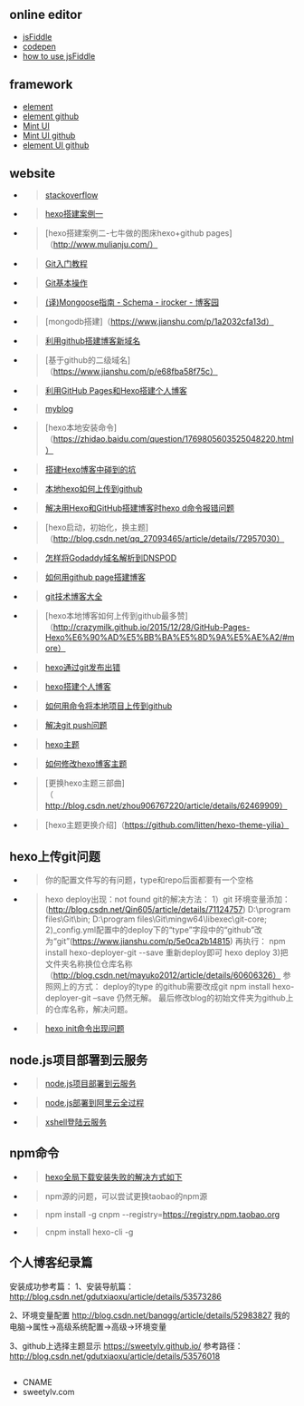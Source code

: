 ## online editor
* [jsFiddle](https://jsfiddle.net/)
* [codepen](https://codepen.io/)
* [how to use jsFiddle](http://doc.jsfiddle.net/)

## framework
* [element](http://element.eleme.io/#/zh-CN)
* [element github](https://github.com/ElemeFE/element)
* [Mint UI](http://mint-ui.github.io/#!/zh-cn)
* [Mint UI github](https://github.com/ElemeFE/mint-ui)
* [element UI github](https://github.com/elemefe)

## website
* >[stackoverflow](https://stackoverflow.com/)
* >[hexo搭建案例一](http://www.xieyuxuan.cc/)
* >[hexo搭建案例二-七牛做的图床hexo+github pages]（http://www.mulianju.com/）
* >[Git入门教程](http://git.oschina.net/progit/)
* >[Git基本操作](http://blog.csdn.net/u011974987/article/details/50973740)
* >[(译)Mongoose指南 - Schema - irocker - 博客园](https://www.cnblogs.com/irocker/p/mongoose-schema.html)
* >[mongodb搭建]（https://www.jianshu.com/p/1a2032cfa13d）
* >[利用github搭建博客新域名](https://www.jianshu.com/p/05289a4bc8b2)
* >[基于github的二级域名]（https://www.jianshu.com/p/e68fba58f75c）
* >[利用GitHub Pages和Hexo搭建个人博客](https://www.cnblogs.com/scplee/p/5533292.html)
* >[myblog](https://sweetylv.github.io/index.html)
* >[hexo本地安装命令]（https://zhidao.baidu.com/question/1769805603525048220.html）
* >[搭建Hexo博客中碰到的坑](https://www.jianshu.com/p/a2fe56d11c4f)
* >[本地hexo如何上传到github](https://www.cnblogs.com/imapla/p/5533000.html)
* >[解决用Hexo和GitHub搭建博客时hexo d命令报错问题](http://blog.csdn.net/Greenovia/article/details/60576985)
* >[hexo启动，初始化，换主题]（http://blog.csdn.net/qq_27093465/article/details/72957030）
* >[怎样将Godaddy域名解析到DNSPOD](https://jingyan.baidu.com/article/39810a23c5a3a3b636fda699.html)
* >[如何用github page搭建博客](https://www.zhihu.com/question/59088760/answer/161640592)
* >[git技术博客大全](http://blog.csdn.net/renfufei/article/details/37725057)
* >[hexo本地博客如何上传到github最多赞]（http://crazymilk.github.io/2015/12/28/GitHub-Pages-Hexo%E6%90%AD%E5%BB%BA%E5%8D%9A%E5%AE%A2/#more）
* >[hexo通过git发布出错](https://www.jianshu.com/p/017e01718d41)
* >[hexo搭建个人博客](https://www.jianshu.com/p/c1abb25aa8c7)
* >[如何用命令将本地项目上传到github](https://www.cnblogs.com/eedc/p/6168430.html)
* >[解决git push问题](https://jingyan.baidu.com/album/f3e34a12a25bc8f5ea65354a.html?picindex=2)
* >[hexo主题](https://www.v2ex.com/t/165661)
* >[如何修改hexo博客主题](http://blog.csdn.net/gdutxiaoxu/article/details/53576018)
* >[更换hexo主题三部曲]（http://blog.csdn.net/zhou906767220/article/details/62469909）
* >[hexo主题更换介绍]（https://github.com/litten/hexo-theme-yilia）

## hexo上传git问题
* >你的配置文件写的有问题，type和repo后面都要有一个空格
* >hexo deploy出现：not found git的解决方法：
1）git 环境变量添加：(http://blog.csdn.net/Qin605/article/details/71124757)
D:\program files\Git\bin; 
D:\program files\Git\mingw64\libexec\git-core; 
2)_config.yml配置中的deploy下的“type”字段中的“github”改为“git”(https://www.jianshu.com/p/5e0ca2b14815)
再执行：
npm install hexo-deployer-git --save
重新deploy即可
hexo deploy
3)把文件夹名称换位仓库名称（http://blog.csdn.net/mayuko2012/article/details/60606326）
参照网上的方式：
deploy的type 的github需要改成git
npm install hexo-deployer-git –save
仍然无解。
最后修改blog的初始文件夹为github上的仓库名称，解决问题。
* >[hexo init命令出现问题](http://blog.csdn.net/whjkm/article/details/42675579)

## node.js项目部署到云服务
* >[node.js项目部署到云服务](http://blog.csdn.net/chenlinIT/article/details/73343793)
* >[node.js部署到阿里云全过程](http://blog.csdn.net/moumaobuchiyu/article/details/55004430)
* >[xshell登陆云服务](https://jingyan.baidu.com/album/75ab0bcbc40b39d6864db23c.html?picindex=2)

## npm命令
* >[hexo全局下载安装失败的解决方式如下](https://www.zhihu.com/question/27616505)
* > npm源的问题，可以尝试更换taobao的npm源
* >npm install -g cnpm --registry=https://registry.npm.taobao.org
* >cnpm install hexo-cli -g

## 个人博客纪录篇
安装成功参考篇：
1、安装导航篇：
http://blog.csdn.net/gdutxiaoxu/article/details/53573286

2、环境变量配置
http://blog.csdn.net/banqgg/article/details/52983827
我的电脑->属性->高级系统配置->高级->环境变量

3、github上选择主题显示
https://sweetylv.github.io/
参考路径：http://blog.csdn.net/gdutxiaoxu/article/details/53576018 

## 
* CNAME
* sweetylv.com

